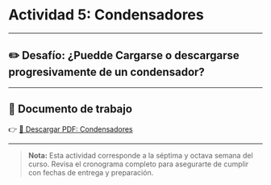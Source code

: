 # Actividad 5: Condensadores

---

## ✏️ Desafío: ¿Puedde Cargarse o descargarse progresivamente de un condensador?

---

## 📄 Documento de trabajo

👉 [📎 Descargar PDF: Condensadores](../FIEM/CargaDescargaCondensador.pdf)

---

> **Nota:** Esta actividad corresponde a la séptima y octava semana del curso. Revisa el cronograma completo para asegurarte de cumplir con fechas de entrega y preparación.

